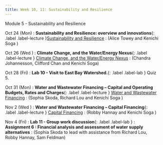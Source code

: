 ```yaml
---
title: Week 10, 11: Sustainability and Resilience
---
```

Module 5 - Sustainability and Resilience

Oct 24 (Mon) 
: **Sustainability and Resilience: overview and innovations**{: .label .label-lecture }[Sustainability and Resilience](/CivEng112/lectures/10-24) 
: (Alice Towey and Kenichi Soga )

Oct 26 (Wed ) 
: **Climate Change, and the Water/Energy Nexus**{: .label .label-lecture } [Climate Change, and the Water/Energy Nexus](/CivEng112/lectures/10-26) 
: (Chandra Johannesson, Clifford Chan and Kenichi Soga)

Oct 28 (Fri) 
: **Lab 10 - Visit to East Bay Watershed.**{: .label .label-lab } 
Quiz 5.

Oct 31 (Mon) 
: **Water and Wastewater Financing – Capital and Operating Budgets, Rates and Charges**{: .label .label-lecture } [Water and Wastewater Financing](/CivEng112/lectures/10-31) 
: (Sophia Skoda, Richard Lou and Kenichi Soga )

Nov 2 (Wed ) 
: **Water and Wastewater Financing – Capital Financing**{: .label .label-lecture } [Capital Financing](/CivEng112/lectures/11-02) 
: (Robby Hannay and Kenichi Soga )

Nov 4 (Fri) 
: **Lab 11 - Group work discussion**{: .label .label-lab } 
: **Assignment 6 : Financial analysis and assessment of water supply alternatives** []() 
: (Sophia Skoda to lead with assistance from Richard Lou, Robby Hannay, Sam Feldman)